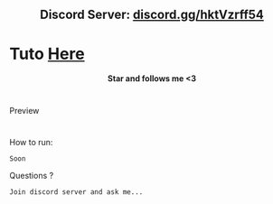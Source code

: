 <h2 align="center">Discord Server: <a href="https://discord.gg/hktVzrff54">discord.gg/hktVzrff54</a></h2>



<h1>Tuto <a href="https://discord.gg/hktVzrff54">Here</a></h1>

<p align="center">
<strong>Star and follows me <3</strong>

#
Preview
#

</p



How to run:
```
Soon
```

Questions ?
```
Join discord server and ask me...
```
